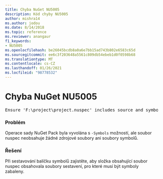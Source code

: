 ```yaml
---
title: Chyba NuGet NU5005
description: Kód chyby NU5005
author: mishra14
ms.author: jodou
ms.date: 8/14/2018
ms.topic: reference
ms.reviewer: anangaur
f1_keywords:
- NU5005
ms.openlocfilehash: be26045bcdb8a0a6e7bb15ad743b802e6583c65d
ms.sourcegitcommit: ee6c3f203648a5561c809db54ebeb1d0f0598b68
ms.translationtype: MT
ms.contentlocale: cs-CZ
ms.lasthandoff: 01/26/2021
ms.locfileid: "98778532"
---
```

# <a name="nuget-error-nu5005"></a>Chyba NuGet NU5005
<pre>Ensure 'F:\project\project.nuspec' includes source and symbol files. For help on building symbols package, visit http://docs.nuget.org/.</pre>

### <a name="issue"></a>Problém

Operace sady NuGet Pack byla vyvolána s `-Symbols` možností, ale soubor nuspec neobsahuje žádné zdrojové soubory ani soubory symbolů.


### <a name="solution"></a>Řešení

Při sestavování balíčku symbolů zajistěte, aby složka obsahující soubor nuspec obsahovala soubory sestavení, pro které musí být symboly zabaleny.

